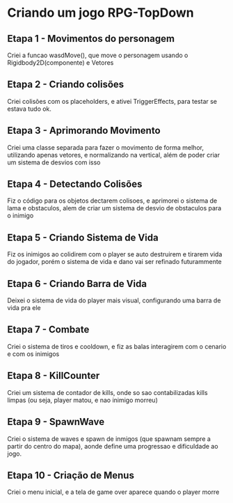 # Criando um jogo RPG-TopDown
## Etapa 1 - Movimentos do personagem
Criei a funcao wasdMove(), que move o personagem usando o Rigidbody2D(componente) e Vetores
## Etapa 2 - Criando colisões
Criei colisões com os placeholders, e ativei TriggerEffects, para testar se estava tudo ok.
## Etapa 3 - Aprimorando Movimento
Criei uma classe separada para fazer o movimento de forma melhor, utilizando apenas vetores, e normalizando na vertical, além de poder criar um sistema de desvios com isso
## Etapa 4 - Detectando Colisões
Fiz o código para os objetos dectarem colisoes, e aprimorei o sistema de lama e obstaculos, alem de criar um sistema de desvio de obstaculos para o inimigo
## Etapa 5 - Criando Sistema de Vida
Fiz os inimigos ao colidirem com o player se auto destruirem e tirarem vida do jogador, porém o sistema de vida e dano vai ser refinado futurammente
## Etapa 6 - Criando Barra de Vida
Deixei o sistema de vida do player mais visual, configurando uma barra de vida pra ele
## Etapa 7 - Combate
Criei o sistema de tiros e cooldown, e fiz as balas interagirem com o cenario e com os inimigos
## Etapa 8 - KillCounter
Criei um sistema de contador de kills, onde so sao contabilizadas kills limpas (ou seja, player matou, e nao inimigo morreu)
## Etapa 9 - SpawnWave
Criei o sistema de waves e spawn de inmigos (que spawnam sempre a partir do centro do mapa), aonde define uma progressao e dificuldade ao jogo.
## Etapa 10 - Criação de Menus
Criei o menu inicial, e a tela de game over aparece quando o player morre
